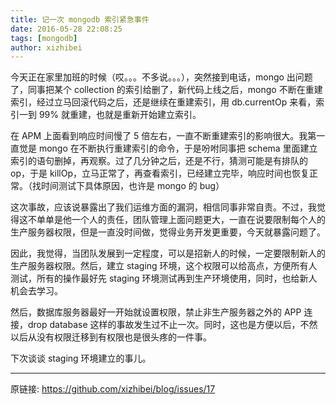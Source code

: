 ```yaml
---
title: 记一次 mongodb 索引紧急事件
date: 2016-05-28 22:08:25
tags: [mongodb]
author: xizhibei
---
```

今天正在家里加班的时候（哎。。。不多说。。。），突然接到电话，mongo 出问题了，同事把某个 collection 的索引给删了，新代码上线之后，mongo 不断在重建索引，经过立马回滚代码之后，还是继续在重建索引，用 db.currentOp 来看，索引一到 99% 就重建，也就是重新开始建立索引。

在 APM 上面看到响应时间慢了 5 倍左右，一直不断重建索引的影响很大。我第一直觉是 mongo 在不断执行重建索引的命令，于是吩咐同事把 schema 里面建立索引的语句删掉，再观察。过了几分钟之后，还是不行，猜测可能是有排队的 op，于是 killOp，立马正常了，再查看索引，已经建立完毕，响应时间也恢复正常。（找时间测试下具体原因，也许是 mongo 的 bug）

这次事故，应该说暴露出了我们运维方面的漏洞，相信同事非常自责。不过，我觉得这不单单是他一个人的责任，团队管理上面问题更大，一直在说要限制每个人的生产服务器权限，但是一直没时间做，觉得业务开发更重要，今天就暴露问题了。

因此，我觉得，当团队发展到一定程度，可以是招新人的时候，一定要限制新人的生产服务器权限。然后，建立 staging 环境，这个权限可以给高点，方便所有人测试，所有的操作最好先 staging 环境测试再到生产环境使用，同时，也给新人机会去学习。

然后，数据库服务器最好一开始就设置权限，禁止非生产服务器之外的 APP 连接，drop database 这样的事故发生过不止一次。同时，这也是方便以后，不然以后从没有权限迁移到有权限也是很头疼的一件事。

下次谈谈 staging 环境建立的事儿。


***
原链接: https://github.com/xizhibei/blog/issues/17
